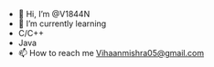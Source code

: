 - 👋 Hi, I’m @V1844N
- 🌱 I’m currently learning
- C/C++
- Java
- 📫 How to reach me Vihaanmishra05@gmail.com

<!---
V1h4An/V1h4An is a ✨ special ✨ repository because its `README.md` (this file) appears on your GitHub profile.
You can click the Preview link to take a look at your changes.
--->
